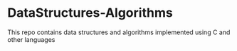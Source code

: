 # DataStructures-Algorithms

This repo contains data structures and algorithms implemented using C and other languages

